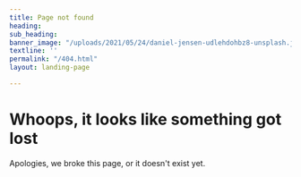 ```yaml
---
title: Page not found
heading:
sub_heading:
banner_image: "/uploads/2021/05/24/daniel-jensen-udlehdohbz8-unsplash.jpg"
textline: ''
permalink: "/404.html"
layout: landing-page

---
```

# Whoops, it looks like something got lost
Apologies, we broke this page, or it doesn't exist yet.